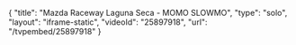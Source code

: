{
    "title": "Mazda Raceway Laguna Seca - MOMO SLOWMO",
    "type": "solo",
    "layout": "iframe-static",
    "videoId": "25897918",
    "url": "\/tvpembed\/25897918"
}